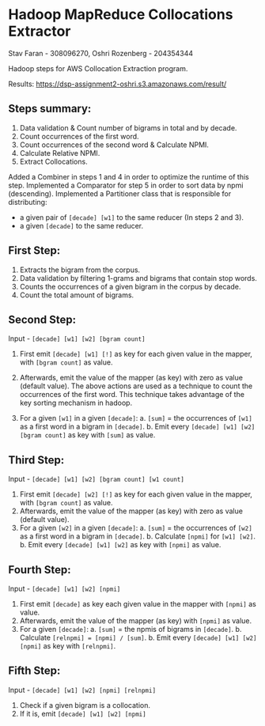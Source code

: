 # Hadoop MapReduce Collocations Extractor
Stav Faran - 308096270, Oshri Rozenberg - 204354344

Hadoop steps for AWS Collocation Extraction program.

Results: https://dsp-assignment2-oshri.s3.amazonaws.com/result/

Steps summary:
-------------
1. Data validation & Count number of bigrams in total and by decade.
2. Count occurrences of the first word.
3. Count occurrences of the second word & Calculate NPMI.
4. Calculate Relative NPMI.
5. Extract Collocations.

Added a Combiner in steps 1 and 4 in order to optimize the runtime of this step.
Implemented a Comparator for step 5 in order to sort data by npmi (descending).
Implemented a Partitioner class that is responsible for distributing:
- a given pair of `[decade] [w1]` to the same reducer (In steps 2 and 3).
- a given `[decade]` to the same reducer.

First Step:
----------
1. Extracts the bigram from the corpus.
2. Data validation by filtering 1-grams and bigrams that contain stop words.
3. Counts the occurrences of a given bigram in the corpus by decade.
4. Count the total amount of bigrams.
    
Second Step:
-----------
Input - `[decade] [w1] [w2] [bgram count]`
1. First emit `[decade] [w1] [!]` as key for each given value in the mapper, with `[bgram count]` as value.
2. Afterwards, emit the value of the mapper (as key) with zero as value (default value).
The above actions are used as a technique to count the occurrences of the first word. This technique
takes advantage of the key sorting mechanism in hadoop.

3. For a given `[w1]` in a given `[decade]`:
    a. `[sum]` = the occurrences of `[w1]` as a first word in a bigram in `[decade]`.
    b. Emit every `[decade] [w1] [w2] [bgram count]` as key with `[sum]` as value.

Third Step:
----------
Input - `[decade] [w1] [w2] [bgram count] [w1 count]`
1. First emit `[decade] [w2] [!]` as key for each given value in the mapper, with `[bgram count]` as value.
2. Afterwards, emit the value of the mapper (as key) with zero as value (default value).
3. For a given `[w2]` in a given `[decade]`:
    a. `[sum]` = the occurrences of `[w2]` as a first word in a bigram in `[decade]`.
    b. Calculate `[npmi]` for `[w1] [w2]`.
    b. Emit every `[decade] [w1] [w2]` as key with `[npmi]` as value.
    
Fourth Step:
-----------
Input - `[decade] [w1] [w2] [npmi]`
1. First emit `[decade]` as key each given value in the mapper with `[npmi]` as value.
2. Afterwards, emit the value of the mapper (as key) with `[npmi]` as value.
3. For a given `[decade]`:
    a. `[sum]` = the npmis of bigrams in `[decade]`.
    b. Calculate `[relnpmi] = [npmi] / [sum]`.
    b. Emit every `[decade] [w1] [w2] [npmi]` as key with `[relnpmi]`.
    
Fifth Step:
----------
Input - `[decade] [w1] [w2] [npmi] [relnpmi]`
1. Check if a given bigram is a collocation.
2. If it is, emit `[decade] [w1] [w2] [npmi]`
